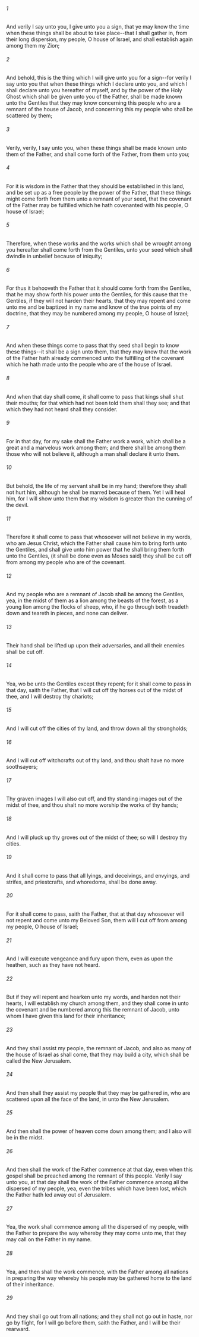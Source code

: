 ###### 1
And verily I say unto you, I give unto you a sign, that ye may know the time when these things shall be about to take place--that I shall gather in, from their long dispersion, my people, O house of Israel, and shall establish again among them my Zion;

###### 2
And behold, this is the thing which I will give unto you for a sign--for verily I say unto you that when these things which I declare unto you, and which I shall declare unto you hereafter of myself, and by the power of the Holy Ghost which shall be given unto you of the Father, shall be made known unto the Gentiles that they may know concerning this people who are a remnant of the house of Jacob, and concerning this my people who shall be scattered by them;

###### 3
Verily, verily, I say unto you, when these things shall be made known unto them of the Father, and shall come forth of the Father, from them unto you;

###### 4
For it is wisdom in the Father that they should be established in this land, and be set up as a free people by the power of the Father, that these things might come forth from them unto a remnant of your seed, that the covenant of the Father may be fulfilled which he hath covenanted with his people, O house of Israel;

###### 5
Therefore, when these works and the works which shall be wrought among you hereafter shall come forth from the Gentiles, unto your seed which shall dwindle in unbelief because of iniquity;

###### 6
For thus it behooveth the Father that it should come forth from the Gentiles, that he may show forth his power unto the Gentiles, for this cause that the Gentiles, if they will not harden their hearts, that they may repent and come unto me and be baptized in my name and know of the true points of my doctrine, that they may be numbered among my people, O house of Israel;

###### 7
And when these things come to pass that thy seed shall begin to know these things--it shall be a sign unto them, that they may know that the work of the Father hath already commenced unto the fulfilling of the covenant which he hath made unto the people who are of the house of Israel.

###### 8
And when that day shall come, it shall come to pass that kings shall shut their mouths; for that which had not been told them shall they see; and that which they had not heard shall they consider.

###### 9
For in that day, for my sake shall the Father work a work, which shall be a great and a marvelous work among them; and there shall be among them those who will not believe it, although a man shall declare it unto them.

###### 10
But behold, the life of my servant shall be in my hand; therefore they shall not hurt him, although he shall be marred because of them. Yet I will heal him, for I will show unto them that my wisdom is greater than the cunning of the devil.

###### 11
Therefore it shall come to pass that whosoever will not believe in my words, who am Jesus Christ, which the Father shall cause him to bring forth unto the Gentiles, and shall give unto him power that he shall bring them forth unto the Gentiles, (it shall be done even as Moses said) they shall be cut off from among my people who are of the covenant.

###### 12
And my people who are a remnant of Jacob shall be among the Gentiles, yea, in the midst of them as a lion among the beasts of the forest, as a young lion among the flocks of sheep, who, if he go through both treadeth down and teareth in pieces, and none can deliver.

###### 13
Their hand shall be lifted up upon their adversaries, and all their enemies shall be cut off.

###### 14
Yea, wo be unto the Gentiles except they repent; for it shall come to pass in that day, saith the Father, that I will cut off thy horses out of the midst of thee, and I will destroy thy chariots;

###### 15
And I will cut off the cities of thy land, and throw down all thy strongholds;

###### 16
And I will cut off witchcrafts out of thy land, and thou shalt have no more soothsayers;

###### 17
Thy graven images I will also cut off, and thy standing images out of the midst of thee, and thou shalt no more worship the works of thy hands;

###### 18
And I will pluck up thy groves out of the midst of thee; so will I destroy thy cities.

###### 19
And it shall come to pass that all lyings, and deceivings, and envyings, and strifes, and priestcrafts, and whoredoms, shall be done away.

###### 20
For it shall come to pass, saith the Father, that at that day whosoever will not repent and come unto my Beloved Son, them will I cut off from among my people, O house of Israel;

###### 21
And I will execute vengeance and fury upon them, even as upon the heathen, such as they have not heard.

###### 22
But if they will repent and hearken unto my words, and harden not their hearts, I will establish my church among them, and they shall come in unto the covenant and be numbered among this the remnant of Jacob, unto whom I have given this land for their inheritance;

###### 23
And they shall assist my people, the remnant of Jacob, and also as many of the house of Israel as shall come, that they may build a city, which shall be called the New Jerusalem.

###### 24
And then shall they assist my people that they may be gathered in, who are scattered upon all the face of the land, in unto the New Jerusalem.

###### 25
And then shall the power of heaven come down among them; and I also will be in the midst.

###### 26
And then shall the work of the Father commence at that day, even when this gospel shall be preached among the remnant of this people. Verily I say unto you, at that day shall the work of the Father commence among all the dispersed of my people, yea, even the tribes which have been lost, which the Father hath led away out of Jerusalem.

###### 27
Yea, the work shall commence among all the dispersed of my people, with the Father to prepare the way whereby they may come unto me, that they may call on the Father in my name.

###### 28
Yea, and then shall the work commence, with the Father among all nations in preparing the way whereby his people may be gathered home to the land of their inheritance.

###### 29
And they shall go out from all nations; and they shall not go out in haste, nor go by flight, for I will go before them, saith the Father, and I will be their rearward.

